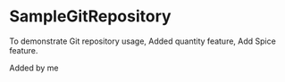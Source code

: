 # SampleGitRepository
To demonstrate Git repository usage, Added quantity feature, Add Spice feature.

Added by me